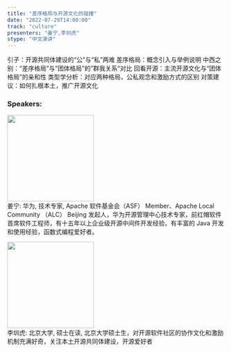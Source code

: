 ```yaml
---
title: "差序格局与开源文化的碰撞"
date: "2022-07-29T14:00:00"
track: "culture"
presenters: "姜宁,李圳虎"
stype: "中文演讲"
---
```

引子：开源共同体建设的“公”与“私”两难
差序格局：概念引入与举例说明
中西之别：“差序格局”与“团体格局”的”群我关系“对比
回看开源：主流开源文化与“团体格局”的亲和性
类型学分析：对应两种格局，公私观念和激励方式的区别
对策建议：如何扎根本土，推广开源文化
 ### Speakers: 
 <img src="images/speaker/1130.png" width="200" /><br>姜宁: 华为, 技术专家, Apache 软件基金会（ASF） Member、Apache Local Community （ALC） Beijing 发起人，华为开源管理中心技术专家，前红帽软件首席软件工程师，有十五年以上企业级开源中间件开发经验，有丰富的 Java 开发和使用经验，函数式编程爱好者。

 <img src="images/speaker/1130_2.png" width="200" /><br>李圳虎: 北京大学, 硕士在读, 北京大学硕士生，对开源软件社区的协作文化和激励机制充满好奇，关注本土开源共同体建设，开源爱好者

 